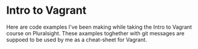 # Intro to Vagrant

Here are code examples I've been making while taking the Intro to Vagrant course on Pluralsight.
These axamples toghether with git messages are suppoed to be used by me as a cheat-sheet for Vagrant.